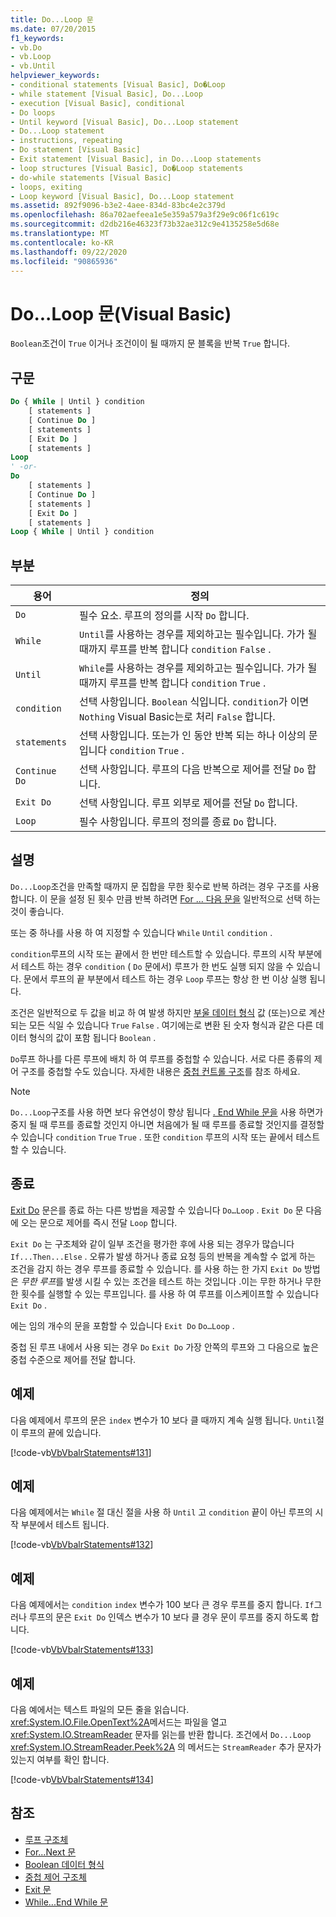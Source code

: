 ```yaml
---
title: Do...Loop 문
ms.date: 07/20/2015
f1_keywords:
- vb.Do
- vb.Loop
- vb.Until
helpviewer_keywords:
- conditional statements [Visual Basic], Do�Loop
- while statement [Visual Basic], Do...Loop
- execution [Visual Basic], conditional
- Do loops
- Until keyword [Visual Basic], Do...Loop statement
- Do...Loop statement
- instructions, repeating
- Do statement [Visual Basic]
- Exit statement [Visual Basic], in Do...Loop statements
- loop structures [Visual Basic], Do�Loop statements
- do-while statements [Visual Basic]
- loops, exiting
- Loop keyword [Visual Basic], Do...Loop statement
ms.assetid: 892f9096-b3e2-4aee-834d-83bc4e2c379d
ms.openlocfilehash: 86a702aefeea1e5e359a579a3f29e9c06f1c619c
ms.sourcegitcommit: d2db216e46323f73b32ae312c9e4135258e5d68e
ms.translationtype: MT
ms.contentlocale: ko-KR
ms.lasthandoff: 09/22/2020
ms.locfileid: "90865936"
---
```

# <a name="doloop-statement-visual-basic"></a>Do...Loop 문(Visual Basic)

`Boolean`조건이 `True` 이거나 조건이이 될 때까지 문 블록을 반복 `True` 합니다.  
  
## <a name="syntax"></a>구문  
  
```vb  
Do { While | Until } condition  
    [ statements ]  
    [ Continue Do ]  
    [ statements ]  
    [ Exit Do ]  
    [ statements ]  
Loop  
' -or-  
Do  
    [ statements ]  
    [ Continue Do ]  
    [ statements ]  
    [ Exit Do ]  
    [ statements ]  
Loop { While | Until } condition  
```  
  
## <a name="parts"></a>부분  
  
|용어|정의|  
|---|---|  
|`Do`|필수 요소. 루프의 정의를 시작 `Do` 합니다.|  
|`While`|`Until`를 사용하는 경우를 제외하고는 필수입니다. 가가 될 때까지 루프를 반복 합니다 `condition` `False` .|  
|`Until`|`While`를 사용하는 경우를 제외하고는 필수입니다. 가가 될 때까지 루프를 반복 합니다 `condition` `True` .|  
|`condition`|선택 사항입니다. `Boolean` 식입니다. `condition`가 이면 `Nothing` Visual Basic는로 처리 `False` 합니다.|  
|`statements`|선택 사항입니다. 또는가 인 동안 반복 되는 하나 이상의 문입니다 `condition` `True` .|  
|`Continue Do`|선택 사항입니다. 루프의 다음 반복으로 제어를 전달 `Do` 합니다.|  
|`Exit Do`|선택 사항입니다. 루프 외부로 제어를 전달 `Do` 합니다.|  
|`Loop`|필수 사항입니다. 루프의 정의를 종료 `Do` 합니다.|  
  
## <a name="remarks"></a>설명  

 `Do...Loop`조건을 만족할 때까지 문 집합을 무한 횟수로 반복 하려는 경우 구조를 사용 합니다. 이 문을 설정 된 횟수 만큼 반복 하려면 [For ... 다음 문을](for-next-statement.md) 일반적으로 선택 하는 것이 좋습니다.  
  
 또는 중 하나를 사용 하 여 지정할 수 있습니다 `While` `Until` `condition` .  
  
 `condition`루프의 시작 또는 끝에서 한 번만 테스트할 수 있습니다. 루프의 시작 부분에서 테스트 하는 경우 `condition` ( `Do` 문에서) 루프가 한 번도 실행 되지 않을 수 있습니다. 문에서 루프의 끝 부분에서 테스트 하는 경우 `Loop` 루프는 항상 한 번 이상 실행 됩니다.  
  
 조건은 일반적으로 두 값을 비교 하 여 발생 하지만 [부울 데이터 형식](../data-types/boolean-data-type.md) 값 (또는)으로 계산 되는 모든 식일 수 있습니다 `True` `False` . 여기에는로 변환 된 숫자 형식과 같은 다른 데이터 형식의 값이 포함 됩니다 `Boolean` .  
  
 `Do`루프 하나를 다른 루프에 배치 하 여 루프를 중첩할 수 있습니다. 서로 다른 종류의 제어 구조를 중첩할 수도 있습니다. 자세한 내용은 [중첩 컨트롤 구조](../../programming-guide/language-features/control-flow/nested-control-structures.md)를 참조 하세요.  
  
> [!NOTE]
> `Do...Loop`구조를 사용 하면 보다 유연성이 향상 됩니다 [. End While 문을](while-end-while-statement.md) 사용 하면가 중지 될 때 루프를 종료할 것인지 아니면 처음에가 될 때 루프를 종료할 것인지를 결정할 수 있습니다 `condition` `True` `True` . 또한 `condition` 루프의 시작 또는 끝에서 테스트할 수 있습니다.  
  
## <a name="exit-do"></a>종료  

 [Exit Do](exit-statement.md) 문은를 종료 하는 다른 방법을 제공할 수 있습니다 `Do…Loop` . `Exit Do` 문 다음에 오는 문으로 제어를 즉시 전달 `Loop` 합니다.  
  
 `Exit Do` 는 구조체와 같이 일부 조건을 평가한 후에 사용 되는 경우가 많습니다 `If...Then...Else` . 오류가 발생 하거나 종료 요청 등의 반복을 계속할 수 없게 하는 조건을 감지 하는 경우 루프를 종료할 수 있습니다. 를 사용 하는 한 가지 `Exit Do` 방법은 *무한 루프*를 발생 시킬 수 있는 조건을 테스트 하는 것입니다 .이는 무한 하거나 무한 한 횟수를 실행할 수 있는 루프입니다. 를 사용 하 여 루프를 이스케이프할 수 있습니다 `Exit Do` .  
  
 에는 임의 개수의 문을 포함할 수 있습니다 `Exit Do` `Do…Loop` .  
  
 중첩 된 루프 내에서 사용 되는 경우 `Do` `Exit Do` 가장 안쪽의 루프와 그 다음으로 높은 중첩 수준으로 제어를 전달 합니다.  
  
## <a name="example"></a>예제  

 다음 예제에서 루프의 문은 `index` 변수가 10 보다 클 때까지 계속 실행 됩니다. `Until`절이 루프의 끝에 있습니다.  
  
 [!code-vb[VbVbalrStatements#131](~/samples/snippets/visualbasic/VS_Snippets_VBCSharp/VbVbalrStatements/VB/class10.vb#131)]  
  
## <a name="example"></a>예제  

 다음 예제에서는 `While` 절 대신 절을 사용 하 `Until` 고 `condition` 끝이 아닌 루프의 시작 부분에서 테스트 됩니다.  
  
 [!code-vb[VbVbalrStatements#132](~/samples/snippets/visualbasic/VS_Snippets_VBCSharp/VbVbalrStatements/VB/class10.vb#132)]  
  
## <a name="example"></a>예제  

 다음 예제에서는 `condition` `index` 변수가 100 보다 큰 경우 루프를 중지 합니다. `If`그러나 루프의 문은 `Exit Do` 인덱스 변수가 10 보다 클 경우 문이 루프를 중지 하도록 합니다.  
  
 [!code-vb[VbVbalrStatements#133](~/samples/snippets/visualbasic/VS_Snippets_VBCSharp/VbVbalrStatements/VB/class10.vb#133)]  
  
## <a name="example"></a>예제  

 다음 예에서는 텍스트 파일의 모든 줄을 읽습니다. <xref:System.IO.File.OpenText%2A>메서드는 파일을 열고 <xref:System.IO.StreamReader> 문자를 읽는를 반환 합니다. 조건에서 `Do...Loop` <xref:System.IO.StreamReader.Peek%2A> 의 메서드는 `StreamReader` 추가 문자가 있는지 여부를 확인 합니다.  
  
 [!code-vb[VbVbalrStatements#134](~/samples/snippets/visualbasic/VS_Snippets_VBCSharp/VbVbalrStatements/VB/class10.vb#134)]  
  
## <a name="see-also"></a>참조

- [루프 구조체](../../programming-guide/language-features/control-flow/loop-structures.md)
- [For...Next 문](for-next-statement.md)
- [Boolean 데이터 형식](../data-types/boolean-data-type.md)
- [중첩 제어 구조체](../../programming-guide/language-features/control-flow/nested-control-structures.md)
- [Exit 문](exit-statement.md)
- [While...End While 문](while-end-while-statement.md)
